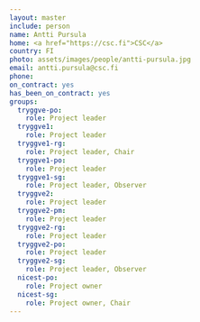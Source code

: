 ```yaml
---
layout: master
include: person
name: Antti Pursula
home: <a href="https://csc.fi">CSC</a>
country: FI
photo: assets/images/people/antti-pursula.jpg
email: antti.pursula@csc.fi
phone:
on_contract: yes
has_been_on_contract: yes
groups:
  tryggve-po:
    role: Project leader
  tryggve1:
    role: Project leader
  tryggve1-rg:
    role: Project leader, Chair
  tryggve1-po:
    role: Project leader
  tryggve1-sg:
    role: Project leader, Observer
  tryggve2:
    role: Project leader
  tryggve2-pm:
    role: Project leader
  tryggve2-rg:
    role: Project leader
  tryggve2-po:
    role: Project leader
  tryggve2-sg:
    role: Project leader, Observer
  nicest-po:
    role: Project owner
  nicest-sg:
    role: Project owner, Chair
---
```

